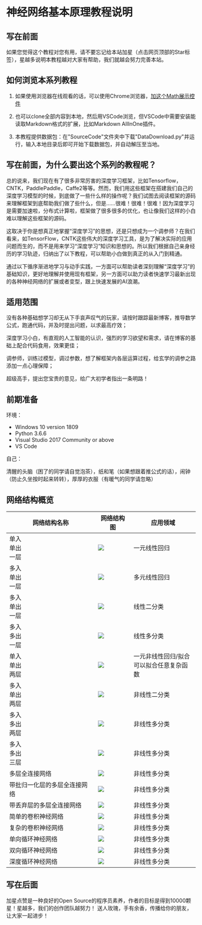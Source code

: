 ﻿<!--Copyright © Microsoft Corporation. All rights reserved.
  适用于[License](https://github.com/Microsoft/ai-edu/blob/master/LICENSE.md)版权许可-->

# 神经网络基本原理教程说明

## 写在前面

如果您觉得这个教程对您有用，请不要忘记给本站加星（点击网页顶部的Star标签），星越多说明本教程越对大家有帮助，我们就越会努力完善本站。

## 如何浏览本系列教程

1. 如果使用浏览器在线观看的话，可以使用Chrome浏览器，[加这个Math展示控件](https://chrome.google.com/webstore/detail/mathjax-plugin-for-github/ioemnmodlmafdkllaclgeombjnmnbima)

2. 也可以clone全部内容到本地，然后用VSCode浏览，但VSCode中需要安装能读取Markdown格式的扩展，比如Markdown AllInOne插件。

3. 本教程提供数据包：在"SourceCode"文件夹中下载"DataDownload.py"并运行，输入本地目录后即可开始下载数据包，并自动解压至当地。

## 写在前面，为什么要出这个系列的教程呢？

总的说来，我们现在有了很多非常厉害的深度学习框架，比如Tensorflow，CNTK，PaddlePaddle，Caffe2等等。然而，我们用这些框架在搭建我们自己的深度学习模型的时候，到底做了一些什么样的操作呢？我们试图去阅读框架的源码来理解框架到底帮助我们做了些什么，但是……很难！很难！很难！因为深度学习是需要加速啦，分布式计算啦，框架做了很多很多的优化，也让像我们这样的小白难以理解这些框架的源码。

这取决于你是想真正地掌握“深度学习”的思想，还是只想成为一个调参师？在我们看来，如TensorFlow，CNTK这些伟大的深度学习工具，是为了解决实际的应用问题而生的，而不是用来学习“深度学习”知识和思想的。所以我们根据自己亲身经历的学习轨迹，归纳出了以下教程，可以帮助小白做到真正的从入门到精通。

通过以下循序渐进地学习与动手实践，一方面可以帮助读者深刻理解“深度学习”的基础知识，更好地理解并使用现有框架，另一方面可以助力读者快速学习最新出现的各种神经网络的扩展或者变型，跟上快速发展的AI浪潮。

## 适用范围
  
  没有各种基础想学习却无从下手哀声叹气的玩家，请按时跟踪最新博客，推导数学公式，跑通代码，并及时提出问题，以求最高疗效；

  深度学习小白，有直观的人工智能的认识，强烈的学习欲望和需求，请在博客的基础上配合代码食用，效果更佳；

  调参师，训练过模型，调过参数，想了解框架内各层运算过程，给玄学的调参之路添加一点心理保障；

  超级高手，提出您宝贵的意见，给广大初学者指出一条明路！

## 前期准备

  环境：
  
  - Windows 10 version 1809
  - Python 3.6.6
  - Visual Studio 2017 Community or above
  - VS Code
  
  自己：

  清醒的头脑（困了的同学请自觉泡茶），纸和笔（如果想跟着推公式的话），闹钟（防止久坐按时起来转转），厚厚的衣服（有暖气的同学请忽略）

## 网络结构概览

|网络结构名称|网络结构图|应用领域|
|---|----|----|
|单入<br>单出<br>一层|<img src="https://aiedugithub4a2.blob.core.windows.net/a2-imagesImages/4/Setup.png"/>|一元线性回归|
|多入<br>单出<br>一层|<img src="https://aiedugithub4a2.blob.core.windows.net/a2-imagesImages/5/setup.png"/>|多元线性回归|
|多入<br>单出<br>一层|<img src="https://aiedugithub4a2.blob.core.windows.net/a2-imagesImages/6/BinaryClassifierNN.png"/>|线性二分类<br>|
|多入<br>多出<br>一层|<img src="https://aiedugithub4a2.blob.core.windows.net/a2-imagesImages/7/MultipleClassifierNN.png"/>|线性多分类<br>|
|单入<br>单出<br>两层|<img src="https://aiedugithub4a2.blob.core.windows.net/a2-imagesImages/9/nn.png"/>|一元非线性回归/拟合<br>可以拟合任意复杂函数|
|多入<br>单出<br>两层|<img src="https://aiedugithub4a2.blob.core.windows.net/a2-imagesImages/10/xor_nn.png"/>|非线性二分类|
|多入<br>多出<br>两层|<img src="https://aiedugithub4a2.blob.core.windows.net/a2-imagesImages/11/nn.png"/>|非线性多分类|
|多入<br>多出<br>三层|<img src="https://aiedugithub4a2.blob.core.windows.net/a2-imagesImages/12/nn3.png"/>|非线性多分类|
|多层全连接网络|<img src="https://aiedugithub4a2.blob.core.windows.net/a2-imagesImages/14/mnist_net.png"/>|非线性多分类|
|带批归一化层的多层全连接网络|<img src="https://aiedugithub4a2.blob.core.windows.net/a2-imagesImages/15/bn_mnist.png"/>|非线性多分类|
|带丢弃层的多层全连接网络|<img src="https://aiedugithub4a2.blob.core.windows.net/a2-imagesImages/16/dropout_net.png"/>|非线性多分类|
|简单的卷积神经网络|<img src="https://aiedugithub4a2.blob.core.windows.net/a2-imagesImages/17/conv_net.png"/>|非线性多分类|
|复杂的卷积神经网络|<img src="https://aiedugithub4a2.blob.core.windows.net/a2-imagesImages/18/mnist_net.png"/>|非线性多分类|
|单向循环神经网络|<img src="https://aiedugithub4a2.blob.core.windows.net/a2-imagesImages/19/bptt_simple.png"/>|非线性多分类|
|双向循环神经网络|<img src="https://aiedugithub4a2.blob.core.windows.net/a2-imagesImages/19/bi_rnn_net_right.png"/>|非线性多分类|
|深度循环神经网络|<img src="https://aiedugithub4a2.blob.core.windows.net/a2-imagesImages/19/deep_rnn_net.png"/>|非线性多分类|

## 写在后面

加星点赞是一种良好的Open Source的程序员素养，作者的目标是得到10000颗星！星越多，我们的创作团队越努力！
送人玫瑰，手有余香，传播给你的朋友，让大家一起进步！
